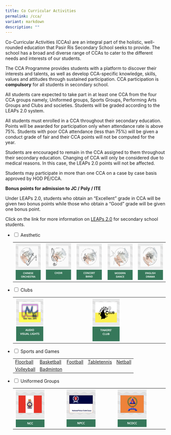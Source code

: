 ```yaml
---
title: Co Curricular Activities
permalink: /cca/
variant: markdown
description: ""
---
```

Co-Curricular Activities (CCAs) are an integral part of the holistic, well-rounded education that Pasir Ris Secondary School seeks to provide. The school has a broad and diverse range of CCAs to cater to the different needs and interests of our students.

The CCA Programme provides students with a platform to discover their interests and talents, as well as develop CCA-specific knowledge, skills, values and attitudes through sustained participation. CCA participation is **compulsory** for all students in secondary school. 

All students care expected to take part in at least one CCA from the four CCA groups namely, Uniformed groups, Sports Groups, Performing Arts Groups and Clubs and societies. Students will be graded according to the LEAPs 2.0 system.

All students must enrolled in a CCA throughout their secondary education. Points will be awarded for participation only when attendance rate is above 75%. Students with poor CCA attendance (less than 75%) will be given a conduct grade of fair and their CCA points will not be computed for the year.
 
Students are encouraged to remain in the CCA assigned to them throughout their secondary education. Changing of CCA will only be considered due to medical reasons. In this case, the LEAPs 2.0 points will not be affected.

Students may participate in more than one CCA on a case by case basis approved by HOD PE/CCA.

**Bonus points for admission to JC / Poly / ITE**

Under LEAPs 2.0, students who obtain an “Excellent” grade in CCA will be given two bonus points while those who obtain a “Good” grade will be given one bonus point.

Click on the link for more information on&nbsp;[LEAPs 2.0](https://www.moe.gov.sg/education-in-sg/our-programmes/cca/leaps2-0) for secondary school students.

<ul class="jekyllcodex_accordion">
  
<li><input type="checkbox" id="accordion1">  
<label for="accordion1">Aesthetic</label><div>  
<p>
</p><p></p><table><tbody><tr><td>
<a href="/cca/Aesthetic/Chinese-Orchestra/"><img src="/images/ChineseOrchestra.png" style="width:100%;float:left"></a></td>
	<td><a href="/cca/Aesthetic/Choir/"><img src="/images/Choir.png" style="width:100%;float:left"></a></td>		 
<td><a href="/cca/Aesthetic/Concert-Band/"><img src="/images/ConcertBand.png" style="width:100%;float:left"></a></td>		 
<td><a href="/cca/Aesthetic/Modern-Dance/?"><img src="/images/ModernDance.png" style="width:100%;float:left"></a></td>		 
<td><a href="/cca/Aesthetic/English-Drama/"><img src="/images/EnglishDrama.png" style="width:100%;float:left"></a></td>
</tr></tbody></table><p></p></div></li>  	

<li><input type="checkbox" id="accordion2">  
<label for="accordion2">Clubs</label><div>  
<p>
	</p><p></p><p>
	</p><table>
<tbody><tr><td>
	<a href="/cca/Club/Tinkers-Club/"><img src="/images/audio.png" style="width:40%;float:left"></a></td>
<td><a href="/cca/Club/Audio-Visual-Lights/"><img src="/images/tinkersclub.png" style="width:40%;float:left"></a></td>
</tr></tbody></table></div></li>
	
<li><input type="checkbox" id="accordion3">  
<label for="accordion3">Sports and Games</label><div>  
<p><table><tbody><tr><td><a href="/cca/sports-groups/floorball/">Floorball</a></td>
<td><a href="/cca/Sports-and-Games/Basketball/">Basketball</a></td>
	<td><a href="/cca/Sports-and-Games/Football">Football</a></td>
	<td><a href="/cca/Sports-and-Games/Table-Tennis/">Tabletennis</a></td>
	<td><a href="/cca/Sports-and-Games/Netball/">Netball</a></td></tr><tr>
<td><a href="/cca/Sports-and-Games/Volleyball/">Volleyball</a></td>
<td><a href="/cca/Sports-and-Games/Badminton/">Badminton</a></td>
		</tr></tbody></table></p></div></li>
	
<li><input type="checkbox" id="accordion4">  
<label for="accordion4">Uniformed Groups</label><div>  
<p><table><tbody>
<tr><td><a alt="National Cadet Corps" href="/cca/Uniformed-Groups/National-Cadet-Corps/"><img src="/images/ncclogo.png" style="width:65%;float:left"></a></td>
<td><a alt="National Police Cadet Corps" href="/cca/Uniformed-Groups/National-Police-Cadet-Corps"><img src="/images/npcclogo.png" style="width:65%;float:left"></a></td>
<td><a alt="National Civil Defence Cadet Corps" href="/cca/Uniformed-Groups/National-Civil-Defence-Cadet-Corps/"><img src="/images/ncdcclogo.png" style="width:65%;float:left"></a></td>
</tr></tbody></table></p></div></li></ul>